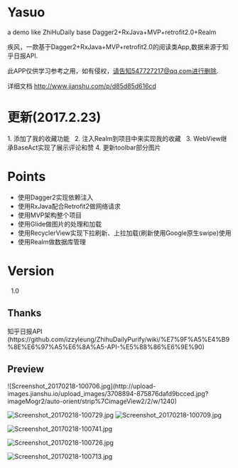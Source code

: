 # Yasuo

a demo like ZhiHuDaily base Dagger2+RxJava+MVP+retrofit2.0+Realm  

疾风，一款基于Dagger2+RxJava+MVP+retrofit2.0的阅读类App,数据来源于知乎日报API.  

此APP仅供学习参考之用，如有侵权，请告知547727217@qq.com进行删除.  

详细文档      http://www.jianshu.com/p/d85d85d616cd  
<h1>更新(2017.2.23)</h1>  
1. 添加了我的收藏功能  
2. 注入Realm到项目中来实现我的收藏  
3. WebView继承BaseAct实现了展示评论和赞
4. 更新toolbar部分图片
<h1>Points</h1>

* 使用Dagger2实现依赖注入  
* 使用RxJava配合Retrofit2做网络请求  
* 使用MVP架构整个项目  
* 使用Glide做图片的处理和加载  
* 使用RecyclerView实现下拉刷新、上拉加载(刷新使用Google原生swipe)使用
* 使用Realm做数据库管理
<h1>Version</h1>  
1.0

<h2>Thanks</h2>  
知乎日报API  
(https://github.com/izzyleung/ZhihuDailyPurify/wiki/%E7%9F%A5%E4%B9%8E%E6%97%A5%E6%8A%A5-API-%E5%88%86%E6%9E%90)  

<h2>Preview</h2>
![Screenshot_20170218-100706.jpg](http://upload-images.jianshu.io/upload_images/3708894-875876dafd9bcced.jpg?imageMogr2/auto-orient/strip%7CimageView2/2/w/1240)

![Screenshot_20170218-100729.jpg](http://upload-images.jianshu.io/upload_images/3708894-5d84ac41be72b241.jpg?imageMogr2/auto-orient/strip%7CimageView2/2/w/1240)
![Screenshot_20170218-100709.jpg](http://upload-images.jianshu.io/upload_images/3708894-ea1b543f720fa2fa.jpg?imageMogr2/auto-orient/strip%7CimageView2/2/w/1240)

![Screenshot_20170218-100741.jpg](http://upload-images.jianshu.io/upload_images/3708894-c5df9d7e1729aca9.jpg?imageMogr2/auto-orient/strip%7CimageView2/2/w/1240)

![Screenshot_20170218-100726.jpg](http://upload-images.jianshu.io/upload_images/3708894-b20ab0fc5a0354fb.jpg?imageMogr2/auto-orient/strip%7CimageView2/2/w/1240)

![Screenshot_20170218-100713.jpg](http://upload-images.jianshu.io/upload_images/3708894-a2ddb786dc46c850.jpg?imageMogr2/auto-orient/strip%7CimageView2/2/w/1240)



